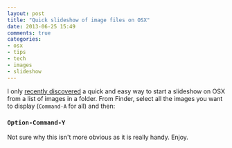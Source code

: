 ```yaml
---
layout: post
title: "Quick slideshow of image files on OSX"
date: 2013-06-25 15:49
comments: true
categories:
- osx
- tips
- tech
- images
- slideshow
---
```

I only [recently discovered](http://www.cultofmac.com/165267/view-a-folder-full-of-photos-quickly-and-easily-os-x-tips/) a quick and easy way to start a slideshow on OSX from a list of images in a folder. From Finder, select all the images you want to display (`Command-A` for all) and then:

### `Option-Command-Y`

Not sure why this isn't more obvious as it is really handy. Enjoy.
